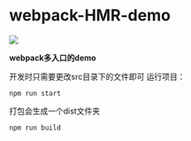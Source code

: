# webpack-HMR-demo
![](https://img.shields.io/badge/xlupc-fortunate-brightgreen.svg)

**webpack多入口的demo**

开发时只需要更改src目录下的文件即可
运行项目：
```
npm run start
```
打包会生成一个dist文件夹
```
npm run build
```
